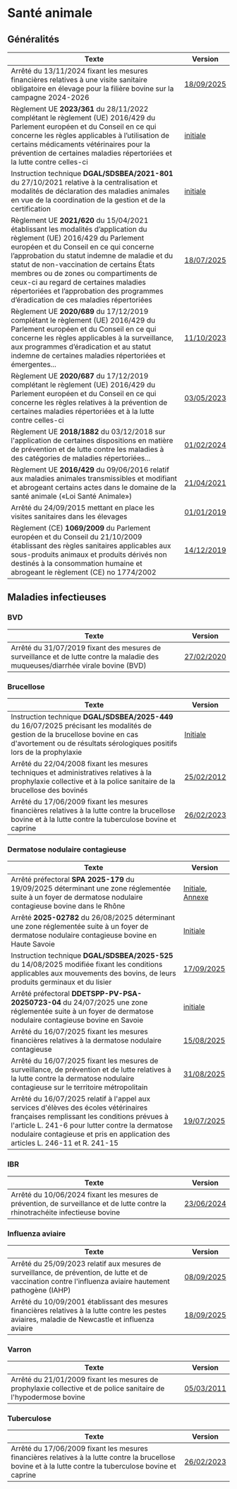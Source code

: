# Santé animale

## Généralités

| Texte                                                                                                                                                                                                                                                                                                                                                                                                                                  | Version                                                                                         |
| -------------------------------------------------------------------------------------------------------------------------------------------------------------------------------------------------------------------------------------------------------------------------------------------------------------------------------------------------------------------------------------------------------------------------------------- | ----------------------------------------------------------------------------------------------- |
| Arrêté du 13/11/2024 fixant les mesures financières relatives à une visite sanitaire obligatoire en élevage pour la filière bovine sur la campagne 2024-2026                                                                                                                                                                                                                                                                           | [18/09/2025](https://www.legifrance.gouv.fr/loda/id/JORFTEXT000050500924/)                      |
| Règlement UE **2023/361** du 28/11/2022 complétant le règlement (UE) 2016/429 du Parlement européen et du Conseil en ce qui concerne les règles applicables à l’utilisation de certains médicaments vétérinaires pour la prévention de certaines maladies répertoriées et la lutte contre celles-ci                                                                                                                                    | [initiale](https://eur-lex.europa.eu/legal-content/FR/TXT/PDF/?uri=CELEX:32023R0361)            |
| Instruction technique **DGAL/SDSBEA/2021-801** du 27/10/2021 relative à la centralisation et modalités de déclaration des maladies animales en vue de la coordination de la gestion et de la certification                                                                                                                                                                                                                             | [initiale](https://info.agriculture.gouv.fr/boagri/instruction-2021-801/telechargement)         |
| Règlement UE **2021/620** du 15/04/2021 établissant les modalités d’application du règlement (UE) 2016/429 du Parlement européen et du Conseil en ce qui concerne l’approbation du statut indemne de maladie et du statut de non-vaccination de certains États membres ou de zones ou compartiments de ceux-ci au regard de certaines maladies répertoriées et l’approbation des programmes d’éradication de ces maladies répertoriées | [18/07/2025](https://eur-lex.europa.eu/legal-content/FR/TXT/PDF/?uri=CELEX:02021R0620-20250718) |
| Règlement UE **2020/689** du 17/12/2019 complétant le règlement (UE) 2016/429 du Parlement européen et du Conseil en ce qui concerne les règles applicables à la surveillance, aux programmes d’éradication et au statut indemne de certaines maladies répertoriées et émergentes...                                                                                                                                                   | [11/10/2023](https://eur-lex.europa.eu/legal-content/FR/TXT/PDF/?uri=CELEX:02020R0689-20231011) |
| Règlement UE **2020/687** du 17/12/2019 complétant le règlement (UE) 2016/429 du Parlement européen et du Conseil en ce qui concerne les règles relatives à la prévention de certaines maladies répertoriées et à la lutte contre celles-ci                                                                                                                                                                                            | [03/05/2023](https://eur-lex.europa.eu/legal-content/FR/TXT/PDF/?uri=CELEX:02020R0687-20230503) |
| Règlement UE **2018/1882** du 03/12/2018 sur l'application de certaines dispositions en matière de prévention et de lutte contre les maladies à des catégories de maladies répertoriées...                                                                                                                                                                                                                                             | [01/02/2024](https://eur-lex.europa.eu/legal-content/FR/TXT/?uri=CELEX%3A02018R1882-20240201)   |
| Règlement UE **2016/429** du 09/06/2016 relatif aux maladies animales transmissibles et modifiant et abrogeant certains actes dans le domaine de la santé animale («Loi Santé Animale»)                                                                                                                                                                                                                                                | [21/04/2021](https://eur-lex.europa.eu/legal-content/FR/TXT/?uri=CELEX%3A02016R0429-20210421)   |
| Arrêté du 24/09/2015 mettant en place les visites sanitaires dans les élevages                                                                                                                                                                                                                                                                                                                                                         | [01/01/2019](https://www.legifrance.gouv.fr/loda/id/JORFTEXT000031273494)                       |
| Règlement (CE) **1069/2009** du Parlement européen et du Conseil du 21/10/2009 établissant des règles sanitaires applicables aux sous-produits animaux et produits dérivés non destinés à la consommation humaine et abrogeant le règlement (CE) no 1774/2002                                                                                                                                                                          | [14/12/2019](https://eur-lex.europa.eu/legal-content/FR/TXT/PDF/?uri=CELEX:02009R1069-20191214) |


## Maladies infectieuses

### BVD

| Texte                                                                                                                            | Version                                                                    |
| -------------------------------------------------------------------------------------------------------------------------------- | -------------------------------------------------------------------------- |
| Arrêté du 31/07/2019 fixant des mesures de surveillance et de lutte contre la maladie des muqueuses/diarrhée virale bovine (BVD) | [27/02/2020](https://www.legifrance.gouv.fr/loda/id/JORFTEXT000038858861/) |

### Brucellose

| Texte                                                                                                                                                                                                    | Version                                                                                 |
| -------------------------------------------------------------------------------------------------------------------------------------------------------------------------------------------------------- | --------------------------------------------------------------------------------------- |
| Instruction technique **DGAL/SDSBEA/2025-449** du 16/07/2025 précisant les modalités de gestion de la brucellose bovine en cas d'avortement ou de résultats sérologiques positifs lors de la prophylaxie | [Initiale](https://info.agriculture.gouv.fr/boagri/instruction-2025-449/telechargement) |
| Arrêté du 22/04/2008 fixant les mesures techniques et administratives relatives à la prophylaxie collective et à la police sanitaire de la brucellose des bovinés                                        | [25/02/2012](https://www.legifrance.gouv.fr/loda/id/JORFTEXT000018740392)               |
| Arrêté du 17/06/2009 fixant les mesures financières relatives à la lutte contre la brucellose bovine et à la lutte contre la tuberculose bovine et caprine                                               | [26/02/2023](https://www.legifrance.gouv.fr/loda/id/JORFTEXT000020796799)               |

### Dermatose nodulaire contagieuse

| Texte                                                                                                                                                                                                                                                                    | Version                                                                                                                                                                                                                                          |
| ------------------------------------------------------------------------------------------------------------------------------------------------------------------------------------------------------------------------------------------------------------------------ | ------------------------------------------------------------------------------------------------------------------------------------------------------------------------------------------------------------------------------------------------ |
| Arrêté préfectoral **SPA 2025-179** du 19/09/2025 déterminant une zone réglementée suite à un foyer de dermatose nodulaire contagieuse bovine dans le Rhône                                                                                                              | [Initiale](https://www.rhone.gouv.fr/contenu/telechargement/65541/442002/file/arr%C3%AAt%C3%A9%20zones%20r%C3%A9glement%C3%A9es%20DNCB.pdf), [Annexe](https://www.rhone.gouv.fr/contenu/telechargement/65542/442007/file/Annexe_AP_20250919.pdf) |
| Arrêté **2025-02782** du 26/08/2025 déterminant une zone réglementée suite à un foyer de dermatose nodulaire contagieuse bovine en Haute Savoie                                                                                                                          | [Initiale](https://www.haute-savoie.gouv.fr/contenu/telechargement/49160/311613/file/arr%C3%AAt%C3%A9%20DNC%2026082025.pdf)                                                                                                                      |
| Instruction technique **DGAL/SDSBEA/2025-525** du 14/08/2025 modifiée fixant les conditions applicables aux mouvements des bovins, de leurs produits germinaux et du lisier                                                                                              | [17/09/2025](https://info.agriculture.gouv.fr/boagri/instruction-2025-525/telechargement)                                                                                                                                                        |
| Arrêté préfectoral **DDETSPP-PV-PSA-20250723-04** du 24/07/2025 une zone réglementée suite à un foyer de dermatose nodulaire contagieuse bovine en Savoie                                                                                                                | [initiale](https://www.savoie.gouv.fr/contenu/telechargement/51215/409024/file/2025-07-24_RAA_N%C2%B073-2025-157-special.pdf)                                                                                                                    |
| Arrêté du 16/07/2025 fixant les mesures financières relatives à la dermatose nodulaire contagieuse                                                                                                                                                                       | [15/08/2025](https://www.legifrance.gouv.fr/loda/id/JORFTEXT000051912354/)                                                                                                                                                                       |
| Arrêté du 16/07/2025 fixant les mesures de surveillance, de prévention et de lutte relatives à la lutte contre la dermatose nodulaire contagieuse sur le territoire métropolitain                                                                                        | [31/08/2025](https://www.legifrance.gouv.fr/loda/id/JORFTEXT000051912379/)                                                                                                                                                                       |
| Arrêté du 16/07/2025 relatif à l'appel aux services d'élèves des écoles vétérinaires françaises remplissant les conditions prévues à l'article L. 241-6 pour lutter contre la dermatose nodulaire contagieuse et pris en application des articles L. 246-11 et R. 241-15 | [19/07/2025](https://www.legifrance.gouv.fr/loda/id/JORFTEXT000051912420/)                                                                                                                                                                       |

### IBR

| Texte                                                                                                                          | Version                                                                    |
| ------------------------------------------------------------------------------------------------------------------------------ | -------------------------------------------------------------------------- |
| Arrêté du 10/06/2024 fixant les mesures de prévention, de surveillance et de lutte contre la rhinotrachéite infectieuse bovine | [23/06/2024](https://www.legifrance.gouv.fr/loda/id/JORFTEXT000049765236/) |

### Influenza aviaire

| Texte                                                                                                                                                     | Version                                                                    |
| --------------------------------------------------------------------------------------------------------------------------------------------------------- | -------------------------------------------------------------------------- |
| Arrêté du 25/09/2023 relatif aux mesures de surveillance, de prévention, de lutte et de vaccination contre l'influenza aviaire hautement pathogène (IAHP) | [08/09/2025](https://www.legifrance.gouv.fr/loda/id/JORFTEXT000048110961/) |
| Arrêté du 10/09/2001 établissant des mesures financières relatives à la lutte contre les pestes aviaires, maladie de Newcastle et influenza aviaire       | [18/09/2025](https://www.legifrance.gouv.fr/loda/id/JORFTEXT000000763362)  |

### Varron

| Texte                                                                                                            | Version                                                                   |
| ---------------------------------------------------------------------------------------------------------------- | ------------------------------------------------------------------------- |
| Arrêté du 21/01/2009 fixant les mesures de prophylaxie collective et de police sanitaire de l'hypodermose bovine | [05/03/2011](https://www.legifrance.gouv.fr/loda/id/JORFTEXT000020193248) |


### Tuberculose

| Texte                                                                                                                                                      | Version                                                                   |
| ---------------------------------------------------------------------------------------------------------------------------------------------------------- | ------------------------------------------------------------------------- |
| Arrêté du 17/06/2009 fixant les mesures financières relatives à la lutte contre la brucellose bovine et à la lutte contre la tuberculose bovine et caprine | [26/02/2023](https://www.legifrance.gouv.fr/loda/id/JORFTEXT000020796799) |